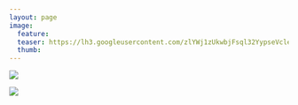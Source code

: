 ```yaml
---
layout: page
image:
  feature:
  teaser: https://lh3.googleusercontent.com/zlYWj1zUkwbjFsql32YypseVcleqBdTVad7xk_J8rUc=w245
  thumb:
---
```


![](https://lh3.googleusercontent.com/O0tiOGnvxRICKaiMpB4rxKizFBs8yAyN_oGhdDzaaWw=w800)

![](https://lh3.googleusercontent.com/Zb7NqvIWUD-YxoSHEHAPWC0xOJHni9n5-s4-L82ZeGI=w800)
